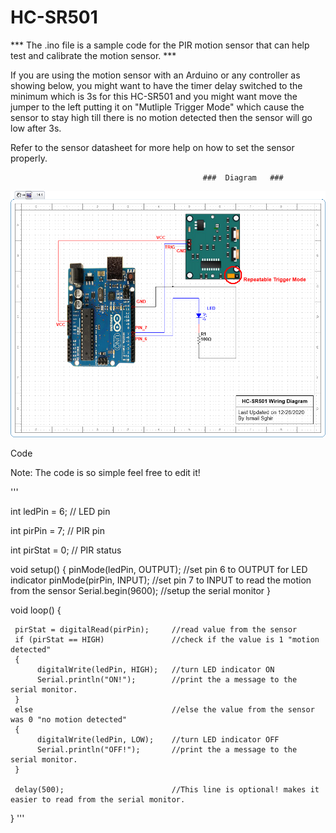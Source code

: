 # HC-SR501
*** The .ino file is a sample code for the PIR motion sensor that can help test and calibrate the motion sensor. ***

If you are using the motion sensor with an Arduino or any controller as showing below, you might want to have the timer delay switched to the minimum which is 3s for this HC-SR501 and you might want move the jumper to the left putting it on "Mutliple Trigger Mode" which cause the sensor to stay high till there is no motion detected then the sensor will go low after 3s.

Refer to the sensor datasheet for more help on how to set the sensor properly.

                                               ###  Diagram   ###
![alt text](https://github.com/Ish-Co/HC-SR501/blob/main/HC-SR501%20Wiring%20diagram.png)

Code 

Note: The code is so simple feel free to edit it!

'''

int ledPin = 6;            // LED pin

int pirPin = 7;            // PIR pin 

int pirStat = 0;           // PIR status

void setup() 
{
     pinMode(ledPin, OUTPUT);     //set pin 6 to OUTPUT for LED indicator
     pinMode(pirPin, INPUT);      //set pin 7 to INPUT to read the motion from the sensor
     Serial.begin(9600);          //setup the serial monitor
}

void loop()
{
     
     pirStat = digitalRead(pirPin);     //read value from the sensor 
     if (pirStat == HIGH)               //check if the value is 1 "motion detected"
     {
          digitalWrite(ledPin, HIGH);   //turn LED indicator ON
          Serial.println("ON!");        //print the a message to the serial monitor.     
     } 
     else                               //else the value from the sensor was 0 "no motion detected"
     {
          digitalWrite(ledPin, LOW);    //turn LED indicator OFF
          Serial.println("OFF!");       //print the a message to the serial monitor.    
     }
     
     delay(500);                        //This line is optional! makes it easier to read from the serial monitor.
     
} 
'''
